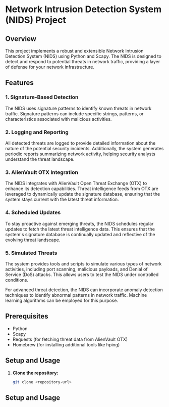 # Network Intrusion Detection System (NIDS) Project

## Overview

This project implements a robust and extensible Network Intrusion Detection System (NIDS) using Python and Scapy. The NIDS is designed to detect and respond to potential threats in network traffic, providing a layer of defense for your network infrastructure.

## Features

### 1. Signature-Based Detection

The NIDS uses signature patterns to identify known threats in network traffic. Signature patterns can include specific strings, patterns, or characteristics associated with malicious activities.

### 2. Logging and Reporting

All detected threats are logged to provide detailed information about the nature of the potential security incidents. Additionally, the system generates periodic reports summarizing network activity, helping security analysts understand the threat landscape.

### 3. AlienVault OTX Integration

The NIDS integrates with AlienVault Open Threat Exchange (OTX) to enhance its detection capabilities. Threat intelligence feeds from OTX are leveraged to dynamically update the signature database, ensuring that the system stays current with the latest threat information.

### 4. Scheduled Updates

To stay proactive against emerging threats, the NIDS schedules regular updates to fetch the latest threat intelligence data. This ensures that the system's signature database is continually updated and reflective of the evolving threat landscape.

### 5. Simulated Threats

The system provides tools and scripts to simulate various types of network activities, including port scanning, malicious payloads, and Denial of Service (DoS) attacks. This allows users to test the NIDS under controlled conditions.



For advanced threat detection, the NIDS can incorporate anomaly detection techniques to identify abnormal patterns in network traffic. Machine learning algorithms can be employed for this purpose.



## Prerequisites

- Python
- Scapy
- Requests (for fetching threat data from AlienVault OTX)
- Homebrew (for installing additional tools like hping)

## Setup and Usage

1. **Clone the repository:**

   ```bash
   git clone <repository-url>

## Setup and Usage





